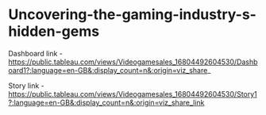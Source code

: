 # Uncovering-the-gaming-industry-s-hidden-gems

Dashboard link - https://public.tableau.com/views/Videogamesales_16804492604530/Dashboard1?:language=en-GB&:display_count=n&:origin=viz_share_

Story link - https://public.tableau.com/views/Videogamesales_16804492604530/Story1?:language=en-GB&:display_count=n&:origin=viz_share_link
